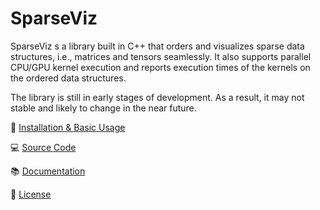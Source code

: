 # SparseViz

SparseViz s a library built in C++ that orders and visualizes sparse data structures, i.e., matrices and tensors seamlessly. It also supports parallel CPU/GPU kernel execution and reports execution times of the kernels on the ordered data structures.  

The library is still in early stages of development. As a result, it may not stable and likely to change in the near future.

:rocket: [Installation & Basic Usage](https://sparcityeu.github.io/sparseviz/pages/getting_started.html)

:computer: [Source Code](https://github.com/sparcityeu/sparseviz)

:books: [Documentation](https://sparcityeu.github.io/sparseviz/)

:scroll: [License](https://sparcityeu.github.io/sparseviz/pages/license.html)

